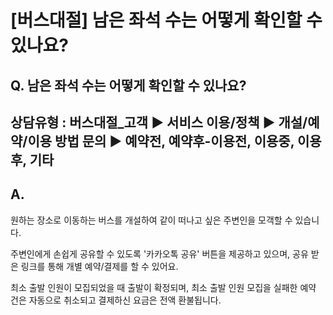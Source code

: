 # [버스대절] 남은 좌석 수는 어떻게 확인할 수 있나요?

**Q. 남은 좌석 수는 어떻게 확인할 수 있나요?**
------------------------------

상담유형 : 버스대절\_고객 ▶ 서비스 이용/정책 ▶ 개설/예약/이용 방법 문의 ▶ 예약전, 예약후-이용전, 이용중, 이용후, 기타
-------------------------------------------------------------------------

**A.**
------

원하는 장소로 이동하는 버스를 개설하여 같이 떠나고 싶은 주변인을 모객할 수 있습니다.

주변인에게 손쉽게 공유할 수 있도록 '카카오톡 공유' 버튼을 제공하고 있으며, 공유 받은 링크를 통해 개별 예약/결제를 할 수 있어요.

최소 출발 인원이 모집되었을 때 출발이 확정되며, 최소 출발 인원 모집을 실패한 예약 건은 자동으로 취소되고 결제하신 요금은 전액 환불됩니다.